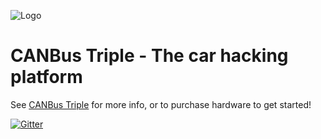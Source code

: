 ![Logo](http://canb.us/images/logo.svg)

CANBus Triple - The car hacking platform
=============

See [CANBus Triple](http://www.canb.us) for more info, or to purchase hardware to get started!

[![Gitter](https://badges.gitter.im/Join%20Chat.svg)](https://gitter.im/CANBus-Triple/CANBus-Triple?utm_source=badge&utm_medium=badge&utm_campaign=pr-badge&utm_content=badge)

